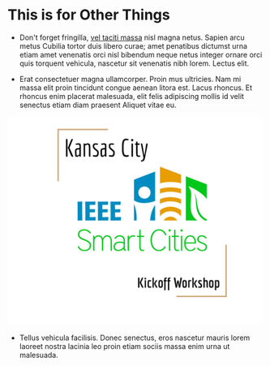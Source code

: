 # This is for Other Things

* Don't forget fringilla, [vel taciti massa](http://mit.edu/law) nisl magna netus. Sapien arcu metus Cubilia tortor duis libero curae; amet penatibus dictumst urna etiam amet venenatis orci nisl bibendum neque netus integer ornare orci quis torquent vehicula, nascetur sit venenatis nibh lorem. Lectus elit.

* Erat consectetuer magna ullamcorper. Proin mus ultricies. Nam mi massa elit proin tincidunt congue aenean litora est. Lacus rhoncus. Et rhoncus enim placerat malesuada, elit felis adipiscing mollis id velit senectus etiam diam praesent Aliquet vitae eu.

![](image1.png)

* Tellus vehicula facilisis. Donec senectus, eros nascetur mauris lorem laoreet nostra lacinia leo proin etiam sociis massa enim urna ut malesuada.